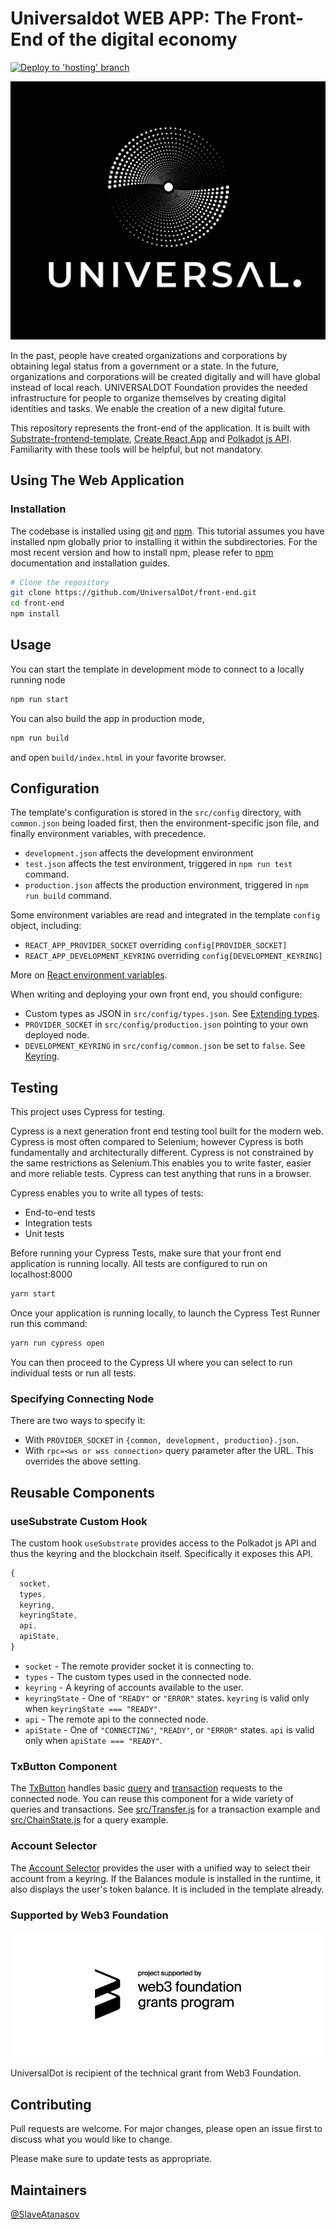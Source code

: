 # Universaldot WEB APP: The Front-End of the digital economy

[![Deploy to 'hosting' branch](https://github.com/UniversalDot/front-end/actions/workflows/deploy.yml/badge.svg)](https://github.com/UniversalDot/front-end/actions/workflows/deploy.yml)

![Logo](https://github.com/UniversalDot/documents/blob/master/logo/rsz_jpg-02.jpg)

In the past, people have created organizations and corporations by obtaining legal status from a government or a state. In the future, organizations and corporations will be created digitally and will have global instead of local reach. UNIVERSALDOT Foundation provides the needed infrastructure for people to organize themselves by creating digital identities and tasks. We enable the creation of a new digital future.

This repository represents the front-end of the application. It is built with [Substrate-frontend-template](https://github.com/substrate-developer-hub/substrate-front-end-template), [Create React App](https://github.com/facebook/create-react-app)
and [Polkadot js API](https://polkadot.js.org/api/). Familiarity with these tools
will be helpful, but not mandatory.

## Using The Web Application

### Installation

The codebase is installed using [git](https://git-scm.com/) and [npm](https://github.com/npm/cli). This tutorial 
assumes you have installed npm globally prior to installing it within the subdirectories. For the most recent 
version and how to install npm, please refer to [npm](https://github.com/npm/cli) documentation and installation 
guides. 

```bash
# Clone the repository
git clone https://github.com/UniversalDot/front-end.git
cd front-end
npm install
```

## Usage

You can start the template in development mode to connect to a locally running node

```bash
npm run start
```

You can also build the app in production mode,

```bash
npm run build
```
and open `build/index.html` in your favorite browser.

## Configuration

The template's configuration is stored in the `src/config` directory, with
`common.json` being loaded first, then the environment-specific json file,
and finally environment variables, with precedence.

* `development.json` affects the development environment
* `test.json` affects the test environment, triggered in `npm run test` command.
* `production.json` affects the production environment, triggered in
`npm run build` command.

Some environment variables are read and integrated in the template `config` object,
including:

* `REACT_APP_PROVIDER_SOCKET` overriding `config[PROVIDER_SOCKET]`
* `REACT_APP_DEVELOPMENT_KEYRING` overriding `config[DEVELOPMENT_KEYRING]`

More on [React environment variables](https://create-react-app.dev/docs/adding-custom-environment-variables).

When writing and deploying your own front end, you should configure:

* Custom types as JSON in `src/config/types.json`. See
  [Extending types](https://polkadot.js.org/api/start/types.extend.html).
* `PROVIDER_SOCKET` in `src/config/production.json` pointing to your own
  deployed node.
* `DEVELOPMENT_KEYRING` in `src/config/common.json` be set to `false`.
  See [Keyring](https://polkadot.js.org/api/start/keyring.html).


## Testing

This project uses Cypress for testing. 

Cypress is a next generation front end testing tool built for the modern web. Cypress is most often compared to Selenium; however Cypress is both fundamentally and architecturally different. Cypress is not constrained by the same restrictions as Selenium.This enables you to write faster, easier and more reliable tests. Cypress can test anything that runs in a browser.

Cypress enables you to write all types of tests:

* End-to-end tests
* Integration tests
* Unit tests

Before running your Cypress Tests, make sure that your front end application is running locally. All tests are configured to run on localhost:8000

```bash
yarn start
```

Once your application is running locally, to launch the Cypress Test Runner run this command:

```bash
yarn run cypress open
```
You can then proceed to the Cypress UI where you can select to run individual tests or run all tests.


### Specifying Connecting Node

There are two ways to specify it:

* With `PROVIDER_SOCKET` in `{common, development, production}.json`.
* With `rpc=<ws or wss connection>` query parameter after the URL. This overrides the above setting.

## Reusable Components

### useSubstrate Custom Hook

The custom hook `useSubstrate` provides access to the Polkadot js API and thus the
keyring and the blockchain itself. Specifically it exposes this API.

```js
{
  socket,
  types,
  keyring,
  keyringState,
  api,
  apiState,
}
```

- `socket` - The remote provider socket it is connecting to.
- `types` - The custom types used in the connected node.
- `keyring` - A keyring of accounts available to the user.
- `keyringState` - One of `"READY"` or `"ERROR"` states. `keyring` is valid
only when `keyringState === "READY"`.
- `api` - The remote api to the connected node.
- `apiState` - One of `"CONNECTING"`, `"READY"`, or `"ERROR"` states. `api` is valid
only when `apiState === "READY"`.


### TxButton Component

The [TxButton](./src/substrate-lib/components/TxButton.js) handles basic
[query](https://polkadot.js.org/api/start/api.query.html) and
[transaction](https://polkadot.js.org/api/start/api.tx.html) requests to the
connected node. You can reuse this component for a wide variety of queries and
transactions. See [src/Transfer.js](./src/Transfer.js) for a transaction example
and [src/ChainState.js](./src/ChainState.js) for a query example.

### Account Selector

The [Account Selector](./src/AccountSelector.js) provides the user with a unified way to
select their account from a keyring. If the Balances module is installed in the runtime,
it also displays the user's token balance. It is included in the template already.


### Supported by Web3 Foundation 
![Logo](https://github.com/UniversalDot/documents/blob/9d0a4c0c984bee503e13278f72049da7eae16c14/logo/web3grant/web3%20foundation_grants_badge_black.jpg)

UniversalDot is recipient of the technical grant from Web3 Foundation. 


## Contributing
Pull requests are welcome. For major changes, please open an issue first to discuss what you would like to change.

Please make sure to update tests as appropriate.

## Maintainers

[@SlaveAtanasov](https://github.com/slaveatanasov)

